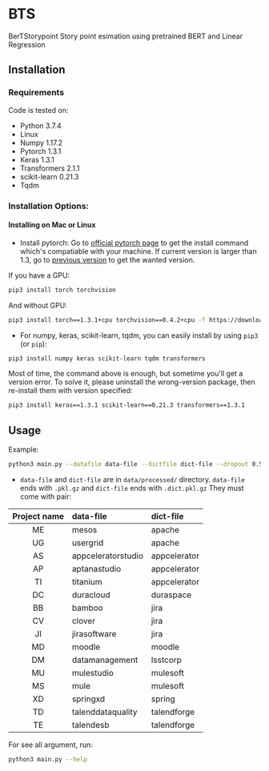 # BTS
BerTStorypoint 
Story point esimation using pretrained BERT and Linear Regression

## Installation

### Requirements
Code is tested on:
  * Python 3.7.4
  * Linux
  * Numpy 1.17.2
  * Pytorch 1.3.1
  * Keras 1.3.1
  * Transformers 2.1.1
  * scikit-learn 0.21.3
  * Tqdm 
  
### Installation Options:

#### Installing on Mac or Linux
  * Install pytorch: Go to [official pytorch page](https://pytorch.org/) to get the install command which's compatiable with your machine. If current version is larger than 1.3, go to [previous version](https://pytorch.org/get-started/previous-versions/) to get the wanted version.

If you have a GPU:
```bash
pip3 install torch torchvision
```
And without GPU:
```bash
pip3 install torch==1.3.1+cpu torchvision==0.4.2+cpu -f https://download.pytorch.org/whl/torch_stable.html
```
  * For numpy, keras, scikit-learn, tqdm, you can easily install by using `pip3` (or `pip`):

```bash
pip3 install numpy keras scikit-learn tqdm transformers
```
Most of time, the command above is enough, but sometime you'll get a version error. To solve it, please uninstall the wrong-version package, then re-install them with version specified:
```bash
pip3 install keras==1.3.1 scikit-learn==0.21.3 transformers==1.3.1
```

## Usage
Example:
``` bash
python3 main.py --datafile data-file --dictfile dict-file --dropout 0.5 --batch_size 16 --epochs 50 --hidden_size 128
```
* `data-file` and `dict-file` are in `data/processed/` directory. `data-file` ends with `.pkl.gz` and `dict-file` ends with `.dict.pkl.gz`
They must come with pair:

| Project name | data-file         | dict-file    |
| :----:       |    :----          |        :---- |
| ME           | mesos             | apache       | 
| UG           | usergrid          | apache       |
| AS           | appceleratorstudio| appcelerator |
| AP           | aptanastudio      | appcelerator |
| TI           | titanium          | appcelerator |
| DC           | duracloud         | duraspace    | 
| BB           | bamboo            | jira         |
| CV           | clover            | jira         |
| JI           | jirasoftware      | jira         |
| MD           | moodle            | moodle       |
| DM           | datamanagement    | lsstcorp     |
| MU           | mulestudio        | mulesoft     |
| MS           | mule              | mulesoft     |
| XD           | springxd          | spring       |
| TD           | talenddataquality | talendforge  |
| TE           | talendesb         | talendforge  |

    
For see all argument, run:
 ``` bash
python3 main.py --help
```
